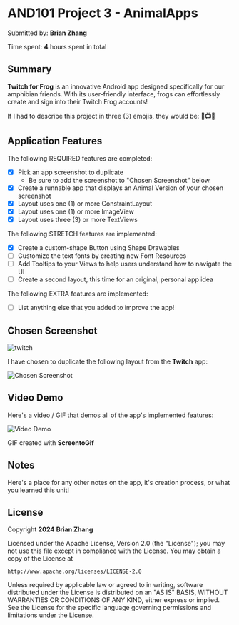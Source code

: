 <!-- (This is a comment) INSTRUCTIONS: Go through this page and fill out any **bolded** entries with their correct values.-->

# AND101 Project 3 - AnimalApps

Submitted by: **Brian Zhang**

Time spent: **4** hours spent in total

## Summary

**Twitch for Frog**  is an innovative Android app designed specifically for our amphibian friends. With its user-friendly interface, frogs can effortlessly create and sign into their Twitch Frog accounts!

If I had to describe this project in three (3) emojis, they would be: **🐸📺🎊**

## Application Features

The following REQUIRED features are completed:

- [X] Pick an app screenshot to duplicate
  - Be sure to add the screenshot to "Chosen Screenshot" below.
- [X] Create a runnable app that displays an Animal Version of your chosen screenshot
- [X] Layout uses one (1) or more ConstraintLayout
- [X] Layout uses one (1) or more ImageView
- [X] Layout uses three (3) or more TextViews

The following STRETCH features are implemented:

- [X] Create a custom-shape Button using Shape Drawables
- [ ] Customize the text fonts by creating new Font Resources
- [ ] Add Tooltips to your Views to help users understand how to navigate the UI
- [ ] Create a second layout, this time for an original, personal app idea

The following EXTRA features are implemented:

- [ ] List anything else that you added to improve the app!

## Chosen Screenshot
![twitch](https://github.com/zhangbri/TwitchforFrog/assets/115335041/e5fccff8-4ca6-46cb-9d0e-cf0aca6b3b55)

I have chosen to duplicate the following layout from the **Twitch** app:

<img src='' title='Chosen Screenshot' width='' alt='Chosen Screenshot' />

## Video Demo

Here's a video / GIF that demos all of the app's implemented features:

<img src='http://i.imgur.com/link/to/your/gif/file.gif' title='Video Demo' width='' alt='Video Demo' />

GIF created with **ScreentoGif**

<!-- Recommended tools:
- [Kap](https://getkap.co/) for macOS
- [ScreenToGif](https://www.screentogif.com/) for Windows
- [peek](https://github.com/phw/peek) for Linux. -->

## Notes

Here's a place for any other notes on the app, it's creation process, or what you learned this unit!

## License

Copyright **2024** **Brian Zhang**

Licensed under the Apache License, Version 2.0 (the "License");
you may not use this file except in compliance with the License.
You may obtain a copy of the License at

    http://www.apache.org/licenses/LICENSE-2.0

Unless required by applicable law or agreed to in writing, software
distributed under the License is distributed on an "AS IS" BASIS,
WITHOUT WARRANTIES OR CONDITIONS OF ANY KIND, either express or implied.
See the License for the specific language governing permissions and
limitations under the License.
